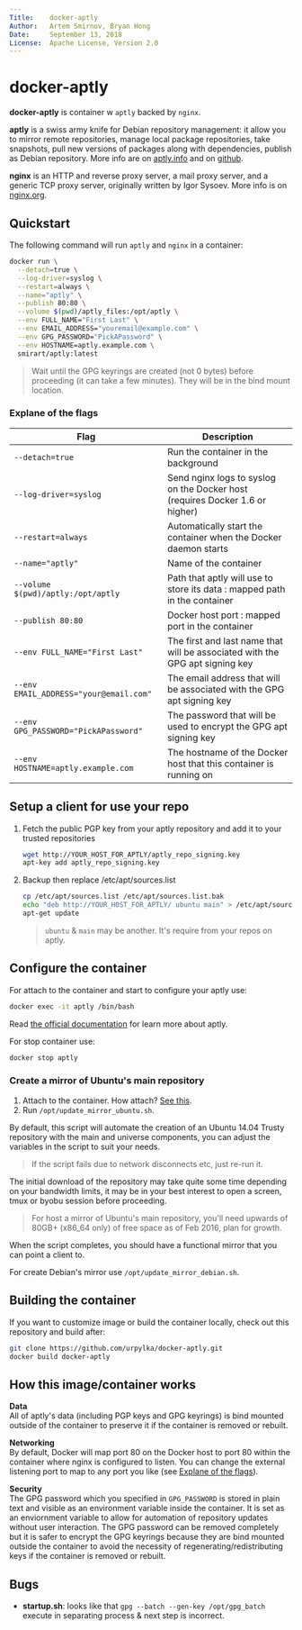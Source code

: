```yaml
---
Title:    docker-aptly
Author:   Artem Smirnov, Bryan Hong
Date:     September 13, 2018
License:  Apache License, Version 2.0
---
```

# docker-aptly

**docker-aptly** is container w `aptly` backed by `nginx`.

**aptly** is a swiss army knife for Debian repository management: it allow you to mirror remote repositories, manage local package repositories, take snapshots, pull new versions of packages along with dependencies, publish as Debian repository. More info are on [aptly.info](http://aptly.info) and on [github](https://github.com/aptly-dev/aptly).

**nginx** is an HTTP and reverse proxy server, a mail proxy server, and a generic TCP proxy server, originally written by Igor Sysoev. More info is on [nginx.org](http://nginx.org/en/).

## Quickstart

The following command will run `aptly` and `nginx` in a container:

```bash
docker run \
  --detach=true \
  --log-driver=syslog \
  --restart=always \
  --name="aptly" \
  --publish 80:80 \
  --volume $(pwd)/aptly_files:/opt/aptly \
  --env FULL_NAME="First Last" \
  --env EMAIL_ADDRESS="youremail@example.com" \
  --env GPG_PASSWORD="PickAPassword" \
  --env HOSTNAME=aptly.example.com \
  smirart/aptly:latest
```

> Wait until the GPG keyrings are created (not 0 bytes) before proceeding (it can take a few minutes). They will be in the bind mount location.

### Explane of the flags

Flag | Description
--- | ---
`--detach=true` | Run the container in the background
`--log-driver=syslog` | Send nginx logs to syslog on the Docker host  (requires Docker 1.6 or higher)
`--restart=always` | Automatically start the container when the Docker daemon starts
`--name="aptly"` | Name of the container
`--volume $(pwd)/aptly:/opt/aptly` | Path that aptly will use to store its data : mapped path in the container
`--publish 80:80` | Docker host port : mapped port in the container
`--env FULL_NAME="First Last"` | The first and last name that will be associated with the GPG apt signing key
`--env EMAIL_ADDRESS="your@email.com"` | The email address that will be associated with the GPG apt signing key
`--env GPG_PASSWORD="PickAPassword"` | The password that will be used to encrypt the GPG apt signing key
`--env HOSTNAME=aptly.example.com` | The hostname of the Docker host that this container is running on

## Setup a client for use your repo

1. Fetch the public PGP key from your aptly repository and add it to your trusted repositories

    ```bash
    wget http://YOUR_HOST_FOR_APTLY/aptly_repo_signing.key
    apt-key add aptly_repo_signing.key
    ```

2. Backup then replace /etc/apt/sources.list

    ```bash
    cp /etc/apt/sources.list /etc/apt/sources.list.bak
    echo "deb http://YOUR_HOST_FOR_APTLY/ ubuntu main" > /etc/apt/sources.list
    apt-get update
    ```

    > `ubuntu` & `main` may be another. It's require from your repos on aptly.

## Configure the container

For attach to the container and start to configure your aptly use:

```bash
docker exec -it aptly /bin/bash
```

Read [the official documentation](https://www.aptly.info/doc/overview/) for learn more about aptly.

For stop container use:

```bash
docker stop aptly
```

### Create a mirror of Ubuntu's main repository

1. Attach to the container. How attach? [See this](##Configure-the-container).
2. Run `/opt/update_mirror_ubuntu.sh`.

By default, this script will automate the creation of an Ubuntu 14.04 Trusty repository with the main and universe components, you can adjust the variables in the script to suit your needs.

> If the script fails due to network disconnects etc, just re-run it.

 The initial download of the repository may take quite some time depending on your bandwidth limits, it may be in your best interest to open a screen, tmux or byobu session before proceeding.

> For host a mirror of Ubuntu's main repository, you'll need upwards of 80GB+ (x86_64 only) of free space as of Feb 2016, plan for growth.

When the script completes, you should have a functional mirror that you can point a client to.

For create Debian's mirror use `/opt/update_mirror_debian.sh`.

## Building the container

If you want to customize image or build the container locally, check out this repository and build after:

```bash
git clone https://github.com/urpylka/docker-aptly.git
docker build docker-aptly
```

## How this image/container works

**Data**  
All of aptly's data (including PGP keys and GPG keyrings) is bind mounted outside of the container to preserve it if the container is removed or rebuilt.

**Networking**  
By default, Docker will map port 80 on the Docker host to port 80 within the container where nginx is configured to listen. You can change the external listening port to map to any port you like (see [Explane of the flags](###Explane-of-the-flags)).

**Security**  
The GPG password which you specified in `GPG_PASSWORD` is stored in plain text and visible as an environment variable inside the container.
It is set as an enviornment variable to allow for automation of repository updates without user interaction. The GPG password can be removed completely but it is safer to encrypt the GPG keyrings because they are bind mounted outside the container to avoid the necessity of regenerating/redistributing keys if the container is removed or rebuilt.

## Bugs

* **startup.sh**: looks like that `gpg --batch --gen-key /opt/gpg_batch` execute in separating process & next step is incorrect.
